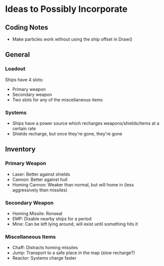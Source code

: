 # Ideas to Possibly Incorporate

## Coding Notes

- Make particles work without using the ship offset in Draw()

## General

### Loadout

Ships have 4 slots:
- Primary weapon
- Secondary weapon
- Two slots for any of the miscellaneous items

### Systems

- Ships have a power source which recharges weapons/shields/items at a certain rate
- Shields recharge, but once they're gone, they're gone

## Inventory

### Primary Weapon

- Laser: Better against shields
- Cannon: Better against hull
- Homing Cannon: Weaker than normal, but will home in (less aggressively than missiles)

### Secondary Weapon

- Homing Missile: Ronseal
- EMP: Disable nearby ships for a period
- Mine: Can be left lying around, will exist until something hits it

### Miscellaneous Items

- Chaff: Distracts homing missiles
- Jump: Transport to a safe place in the map (slow recharge?)
- Reactor: Systems charge faster